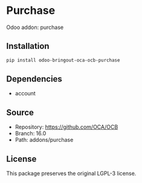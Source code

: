 # Purchase

Odoo addon: purchase

## Installation

```bash
pip install odoo-bringout-oca-ocb-purchase
```

## Dependencies

- account

## Source

- Repository: https://github.com/OCA/OCB
- Branch: 16.0
- Path: addons/purchase

## License

This package preserves the original LGPL-3 license.
